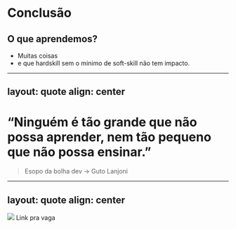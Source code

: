 # Conclusão

## O que aprendemos?

<v-click>

- Muitas coisas
- e que hardskill sem o minimo de soft-skill não tem impacto.

</v-click>

---
layout: quote
align: center
---


# “Ninguém é tão grande que não possa aprender, nem tão pequeno que não possa ensinar.”

<v-click>

> Esopo da bolha dev -> Guto Lanjoni

</v-click>

---
layout: quote
align: center
---

<div class="flex">

<div class="flex flex-col">
<img src="https://i.imgur.com/0HCCUtO.png">
<span>Link pra vaga</span>
</div>

<Tweet id="1971308272968925344" />

</div>